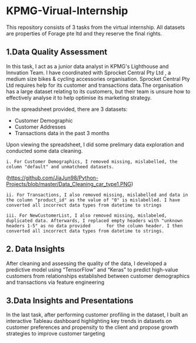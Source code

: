 # KPMG-Virual-Internship
This repository consists of 3 tasks from the virtual internship. 
All datasets are properties of Forage pte ltd and they reserve the final rights.

## 1.Data Quality Assessment

In this task, I act as a junior data analyst in KPMG's Lighthouse and Innvation Team. I have coordinated with Sprocket Central Pty Ltd , a medium size bikes & cycling accessories organisation. Sprocket Central Pty Ltd requires help for its customer and transactions data.The organisation has a large dataset relating to its customers, but their team is unsure how to effectively analyse it to help optimise its marketing strategy. 

In the spreadsheet provided, there are 3 datasets:
 * Customer Demographic 
 * Customer Addresses
 * Transactions data in the past 3 months
 
Upon viewing the spreadsheet, I did some prelimary data exploration and conducted some data cleaning.

    i. For Customer Demographics, I removed missing, mislabelled, the column "default" and unmatcheed datasets.
   
   (https://github.com/JiaJun98/Python-Projects/blob/master/Data_Cleaning_car_type1.PNG)
   
    ii. For Transactions, I also removed missing, mislabelled and data in the column "product_id" as the value of "0" is mislabelled. I have converted all incorrect data types from datetime to strings
    
    iii. For NewCustomerList, I also removed missing, mislabeled, duplicated data. Afterwards, I replaced empty headers with "unknown headers 1-5" as no data provided      for the column header. I then converted all incorrect data types from datetime to strings. 



 
    

## 2. Data Insights 

After cleaning and assessing the quality of the data, I developed a predictive model using “TensorFlow” and “Keras” to predict high-value customers from relationships established between customer demographics and transactions via feature engineering

## 3.Data Insights and Presentations

In the last task, after performing customer profiling in the dataset, I built an interactive Tableau dashboard highlighting key trends in datasets on customer preferences and propensity to the client and propose growth strategies to improve customer targeting
